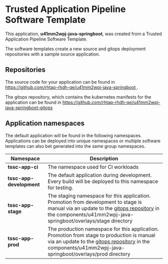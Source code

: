 # Trusted Application Pipeline Software Template

This application, **u41mm2wpj-java-springboot**, was created from a Trusted Application Pipeline Software Template.

The software templates create a new source and gitops deployment repositories with a sample source application. 

## Repositories

The source code for your application can be found in [https://github.com/rhtap-rhdh-qe/u41mm2wpj-java-springboot ](https://github.com/rhtap-rhdh-qe/u41mm2wpj-java-springboot ).
 
The gitops repository, which contains the kubernetes manifests for the application can be found in 
[https://github.com/rhtap-rhdh-qe/u41mm2wpj-java-springboot-gitops ](https://github.com/rhtap-rhdh-qe/u41mm2wpj-java-springboot-gitops ) 

## Application namespaces 

The default application will be found in the following namespaces. Applications can be deployed into unique namespaces or multiple software templates can also bet generated into the same group namespaces.  

|  Namespace   |  Description   |  
| -------- | -------- |
| **tssc-app-ci** | The namespace used for CI workloads |
| **tssc-app-development** | The default application during development. Every build will be deployed to this namespace for testing. |
| **tssc-app-stage** | The staging namespace for this application. Promotion from development to stage is manual via an update to the [gitops repository](https://github.com/rhtap-rhdh-qe/u41mm2wpj-java-springboot-gitops ) in the components/u41mm2wpj-java-springboot/overlays/stage directory |
| **tssc-app-prod** | The production namespace for this application. Promotion from stage to production is manual via an update to the [gitops repository](https://github.com/rhtap-rhdh-qe/u41mm2wpj-java-springboot-gitops ) in the components/u41mm2wpj-java-springboot/overlays/prod directory |